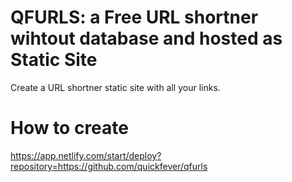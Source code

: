 # QFURLS: a Free URL shortner wihtout database and hosted as Static Site

Create a URL shortner static site with all your links.









# How to create

https://app.netlify.com/start/deploy?repository=https://github.com/quickfever/qfurls

